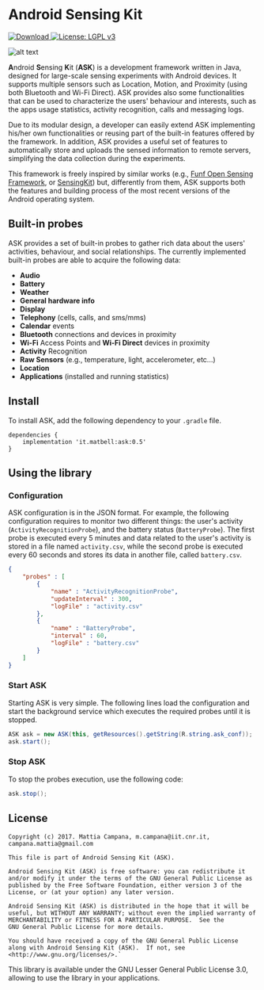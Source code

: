 # Android Sensing Kit

[ ![Download](https://api.bintray.com/packages/matbell/ASK/ASK/images/download.svg) ](https://bintray.com/matbell/ASK/ASK/_latestVersion)
[![License: LGPL v3](https://img.shields.io/badge/License-LGPL%20v3-blue.svg)](https://www.gnu.org/licenses/lgpl-3.0)

![alt text](https://user-images.githubusercontent.com/1859476/34232195-14e95404-e594-11e7-8cc8-6361b50433d5.png)

**A**ndroid **S**ensing **K**it (**ASK**) is a development framework
written in Java, designed for large-scale sensing experiments with
Android devices.
It supports multiple sensors such as Location, Motion, and Proximity
(using both Bluetooth and Wi-Fi Direct).
ASK provides also some functionalities that can be used to characterize
the users' behaviour and interests, such as the apps usage statistics,
activity recognition, calls and messaging logs.

Due to its modular design, a developer can easily extend ASK
implementing his/her own functionalities or reusing part of the
built-in features offered by the framework.
In addition, ASK provides a useful set of features to automatically
store and uploads the sensed information to remote servers, simplifying
the data collection during the experiments.

This framework is freely inspired by similar works (e.g.,
[Funf Open Sensing Framework](http://funf.org), or
[SensingKit](https://sensingkit.org)) but, differently from
them, ASK supports both the features and building process of the most
recent versions of the Android operating system.

## Built-in probes

ASK provides a set of built-in probes to gather rich data about the
users' activities, behaviour, and social relationships. The currently
implemented built-in probes are able to acquire the following
data:

   * **Audio**
   * **Battery**
   * **Weather**
   * **General hardware info**
   * **Display**
   * **Telephony** (cells, calls, and sms/mms)
   * **Calendar** events
   * **Bluetooth** connections and devices in proximity
   * **Wi-Fi** Access Points and **Wi-Fi Direct** devices in proximity
   * **Activity** Recognition
   * **Raw Sensors** (e.g., temperature, light, accelerometer, etc...)
   * **Location**
   * **Applications** (installed and running statistics)

## Install

To install ASK, add the following dependency to your `.gradle` file.

```
dependencies {
    implementation 'it.matbell:ask:0.5'
}
```
## Using the library

### Configuration

ASK configuration is in the JSON format. For example, the following
configuration requires to monitor two different things: the user's
activity (`ActivityRecognitionProbe`), and the battery status
(`BatteryProbe`). The first probe is executed every 5 minutes and data
related to the user's activity is stored in a file named `activity.csv`,
while the second probe is executed every 60 seconds and stores its data
in another file, called `battery.csv`.

```json
{
    "probes" : [
        {
            "name" : "ActivityRecognitionProbe",
            "updateInterval" : 300,
            "logFile" : "activity.csv"
        },
        {
            "name" : "BatteryProbe",
            "interval" : 60,
            "logFile" : "battery.csv"
        }
    ]
}
```

### Start ASK

Starting ASK is very simple. The following lines load the configuration
and start the background service which executes the required probes
until it is stopped.

```java
ASK ask = new ASK(this, getResources().getString(R.string.ask_conf));
ask.start();
```

### Stop ASK

To stop the probes execution, use the following code:

```java
ask.stop();
```

## License

```
Copyright (c) 2017. Mattia Campana, m.campana@iit.cnr.it,
campana.mattia@gmail.com

This file is part of Android Sensing Kit (ASK).

Android Sensing Kit (ASK) is free software: you can redistribute it
and/or modify it under the terms of the GNU General Public License as
published by the Free Software Foundation, either version 3 of the
License, or (at your option) any later version.

Android Sensing Kit (ASK) is distributed in the hope that it will be
useful, but WITHOUT ANY WARRANTY; without even the implied warranty of
MERCHANTABILITY or FITNESS FOR A PARTICULAR PURPOSE.  See the
GNU General Public License for more details.

You should have received a copy of the GNU General Public License
along with Android Sensing Kit (ASK).  If not, see
<http://www.gnu.org/licenses/>.`
```

This library is available under the GNU Lesser General Public License 3.0, allowing to use the library in your applications.
